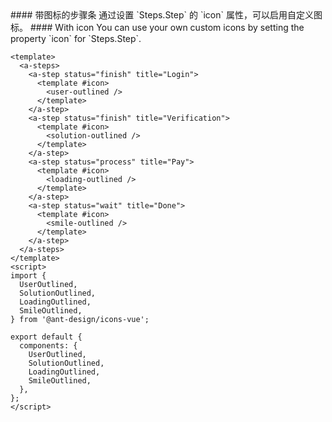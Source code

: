 <cn>
#### 带图标的步骤条
通过设置 `Steps.Step` 的 `icon` 属性，可以启用自定义图标。
</cn>

<us>
#### With icon
You can use your own custom icons by setting the property `icon` for `Steps.Step`.
</us>

```vue
<template>
  <a-steps>
    <a-step status="finish" title="Login">
      <template #icon>
        <user-outlined />
      </template>
    </a-step>
    <a-step status="finish" title="Verification">
      <template #icon>
        <solution-outlined />
      </template>
    </a-step>
    <a-step status="process" title="Pay">
      <template #icon>
        <loading-outlined />
      </template>
    </a-step>
    <a-step status="wait" title="Done">
      <template #icon>
        <smile-outlined />
      </template>
    </a-step>
  </a-steps>
</template>
<script>
import {
  UserOutlined,
  SolutionOutlined,
  LoadingOutlined,
  SmileOutlined,
} from '@ant-design/icons-vue';

export default {
  components: {
    UserOutlined,
    SolutionOutlined,
    LoadingOutlined,
    SmileOutlined,
  },
};
</script>
```

